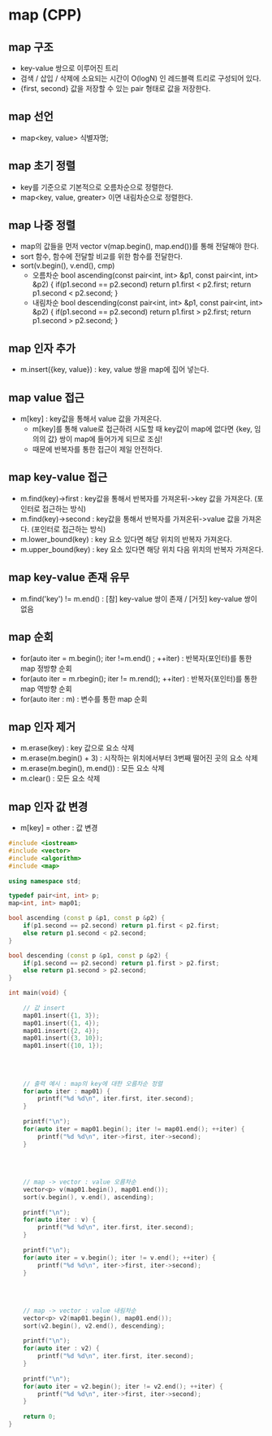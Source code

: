 # map (CPP)
 
## map 구조
 - key-value 쌍으로 이루어진 트리
 - 검색 / 삽입 / 삭제에 소요되는 시간이 O(logN) 인 레드블랙 트리로 구성되어 있다.
 - {first, second} 값을 저장할 수 있는 pair 형태로 값을 저장한다.

## map 선언
 - map<key, value> 식별자명;

## map 초기 정렬
 - key를 기준으로 기본적으로 오름차순으로 정렬한다.
 - map<key, value, greater> 이면 내림차순으로 정렬한다.
 
## map 나중 정렬
 - map의 값들을 먼저 vector<type> v(map.begin(), map.end())를 통해 전달해야 한다.
 - sort 함수, 함수에 전달할 비교를 위한 함수를 전달한다.
 - sort(v.begin(), v.end(), cmp)
    - 오름차순
        bool ascending(const pair<int, int> &p1, const pair<int, int> &p2) {
            if(p1.second == p2.second) return p1.first < p2.first;
            return p1.second < p2.second;
        }
    - 내림차순
        bool descending(const pair<int, int> &p1, const pair<int, int> &p2) {
            if(p1.second == p2.second) return p1.first > p2.first;
            return p1.second > p2.second;
        }

## map 인자 추가
 - m.insert({key, value}) : key, value 쌍을 map에 집어 넣는다.

## map value 접근
 - m[key] : key값을 통해서 value 값을 가져온다.
    - m[key]를 통해 value로 접근하려 시도할 때 key값이 map에 없다면 {key, 임의의 값} 쌍이 map에 들어가게 되므로 조심!
    - 때문에 반복자를 통한 접근이 제일 안전하다.
 
## map key-value 접근
 - m.find(key)->first : key값을 통해서 반복자를 가져온뒤->key 값을 가져온다. (포인터로 접근하는 방식)
 - m.find(key)->second : key값을 통해서 반복자를 가져온뒤->value 값을 가져온다. (포인터로 접근하는 방식)
 - m.lower_bound(key) : key 요소 있다면 해당 위치의 반복자 가져온다.
 - m.upper_bound(key) : key 요소 있다면 해당 위치 다음 위치의 반복자 가져온다.

## map key-value 존재 유무
 - m.find('key') != m.end() : [참] key-value 쌍이 존재 / [거짓] key-value 쌍이 없음
 
## map 순회
 - for(auto iter = m.begin(); iter !=m.end() ; ++iter) : 반복자(포인터)를 통한 map 정방향 순회
 - for(auto iter = m.rbegin(); iter != m.rend(); ++iter) : 반복자(포인터)를 통한 map 역방향 순회
 - for(auto iter : m) : 변수를 통한 map 순회
 
## map 인자 제거
 - m.erase(key) : key 값으로 요소 삭제
 - m.erase(m.begin() + 3) : 시작하는 위치에서부터 3번째 떨어진 곳의 요소 삭제
 - m.erase(m.begin(), m.end()) : 모든 요소 삭제
 - m.clear() : 모든 요소 삭제
 
## map 인자 값 변경
 - m[key] = other : 값 변경



```cpp
#include <iostream>
#include <vector>
#include <algorithm>
#include <map>
 
using namespace std;

typedef pair<int, int> p;
map<int, int> map01;

bool ascending (const p &p1, const p &p2) {
    if(p1.second == p2.second) return p1.first < p2.first;
    else return p1.second < p2.second;
}

bool descending (const p &p1, const p &p2) {
    if(p1.second == p2.second) return p1.first > p2.first;
    else return p1.second > p2.second;
}

int main(void) {
    
    // 값 insert
    map01.insert({1, 3});
    map01.insert({1, 4});
    map01.insert({2, 4});
    map01.insert({3, 10});
    map01.insert({10, 1});
    
    
    
    
    // 출력 예시 : map의 key에 대한 오름차순 정렬
    for(auto iter : map01) {
        printf("%d %d\n", iter.first, iter.second);
    }
    
    printf("\n");
    for(auto iter = map01.begin(); iter != map01.end(); ++iter) {
        printf("%d %d\n", iter->first, iter->second);
    }
    
    
    
    
    // map -> vector : value 오름차순
    vector<p> v(map01.begin(), map01.end());
    sort(v.begin(), v.end(), ascending);
    
    printf("\n");
    for(auto iter : v) {
        printf("%d %d\n", iter.first, iter.second);
    }
    
    printf("\n");
    for(auto iter = v.begin(); iter != v.end(); ++iter) {
        printf("%d %d\n", iter->first, iter->second);
    }
    
    
    
    
    // map -> vector : value 내림차순
    vector<p> v2(map01.begin(), map01.end());
    sort(v2.begin(), v2.end(), descending);
    
    printf("\n");
    for(auto iter : v2) {
        printf("%d %d\n", iter.first, iter.second);
    }
    
    printf("\n");
    for(auto iter = v2.begin(); iter != v2.end(); ++iter) {
        printf("%d %d\n", iter->first, iter->second);
    }
    
    return 0;
}
```
